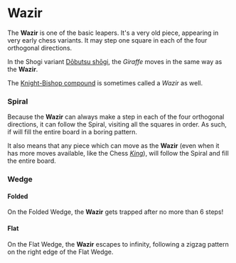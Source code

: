 # Wazir

The **Wazir** is one of the basic leapers. It's a very old piece, appearing
in very early chess variants. It may step one square in each of the
four orthogonal directions.

In the Shogi variant [D&#x14d;butsu sh&#x14d;gi](#wiki:Dobutsu_shogi),
the *Giraffe* moves in the same way as the **Wazir**.

The [Knight-Bishop compound](archbishop.html) is sometimes called a
*Wazir* as well.

### Spiral

Because the **Wazir** can always make a step in each of the four orthogonal
directions, it can follow the Spiral, visiting all the squares in order.
As such, if will fill the entire board in a boring pattern.

It also means that any piece which can move as the **Wazir** (even when
it has more moves available, like the Chess [*King*](king.html)), will
follow the Spiral and fill the entire board.

### Wedge

#### Folded

On the Folded Wedge, the **Wazir** gets trapped after no more than 6 steps!

#### Flat

On the Flat Wedge, the **Wazir** escapes to infinity, following a zigzag
pattern on the right edge of the Flat Wedge.


<div class = 'trapped' data-piece = 'wazir'></div>
<div class = 'boxset'  data-sets  = 'basic_leapers'></div>
